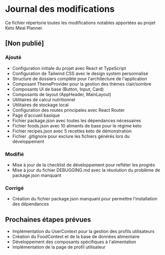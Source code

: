 # Journal des modifications

Ce fichier répertorie toutes les modifications notables apportées au projet Keto Meal Planner.

## [Non publié]

### Ajouté
- Configuration initiale du projet avec React et TypeScript
- Configuration de Tailwind CSS avec le design system personnalisé
- Structure de dossiers complète pour l'architecture de l'application
- Composant ThemeProvider pour la gestion des thèmes clair/sombre
- Composants UI de base (Button, Input, Card)
- Composants de layout (AppHeader, MainLayout)
- Utilitaires de calcul nutritionnel
- Utilitaires de stockage local
- Configuration des routes principales avec React Router
- Page d'accueil basique
- Fichier package.json avec toutes les dépendances nécessaires
- Fichier foods.json avec 10 aliments de base pour le régime keto
- Fichier recipes.json avec 5 recettes keto de démonstration
- Fichier .gitignore pour exclure les fichiers générés lors du développement

### Modifié
- Mise à jour de la checklist de développement pour refléter les progrès
- Mise à jour du fichier DEBUGGING.md avec la résolution du problème de package.json manquant

### Corrigé
- Création du fichier package.json manquant pour permettre l'installation des dépendances

## Prochaines étapes prévues
- Implémentation du UserContext pour la gestion des profils utilisateurs
- Création du FoodContext et de la base de données alimentaire
- Développement des composants spécifiques à l'alimentation
- Implémentation de la page de profil utilisateur